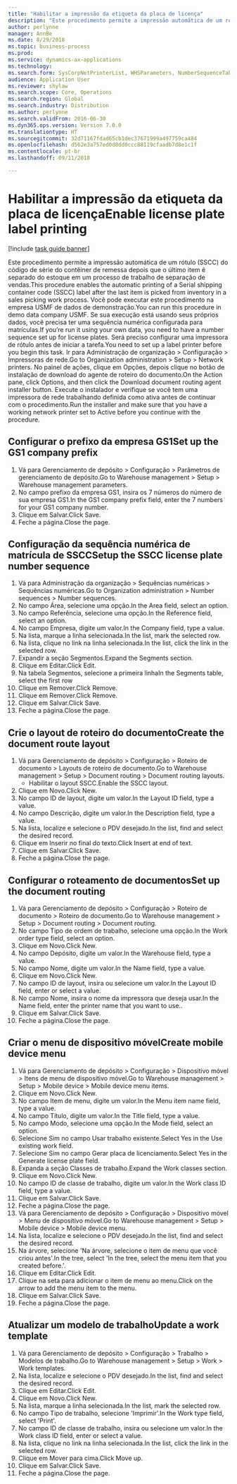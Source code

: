 ```yaml
--- 
title: "Habilitar a impressão da etiqueta da placa de licença"
description: "Este procedimento permite a impressão automática de um rótulo (SSCC) do código de série do contêiner de remessa depois que o último item é separado do estoque em um processo de trabalho de separação de vendas."
author: perlynne
manager: AnnBe
ms.date: 8/29/2018
ms.topic: business-process
ms.prod: 
ms.service: dynamics-ax-applications
ms.technology: 
ms.search.form: SysCorpNetPrinterList, WHSParameters, NumberSequenceTableListPage, NumberSequenceDetails, WHSDocumentRoutingLayout, WHSDocumentRouting, WHSRFMenuItem, WHSRFMenu, WHSWorkTemplateTable
audience: Application User
ms.reviewer: shylaw
ms.search.scope: Core, Operations
ms.search.region: Global
ms.search.industry: Distribution
ms.author: perlynne
ms.search.validFrom: 2016-06-30
ms.dyn365.ops.version: Version 7.0.0
ms.translationtype: HT
ms.sourcegitcommit: 32d71167fdad65cb1dec37671999a497759ca484
ms.openlocfilehash: d562e3a757ed0d8dd0ccc88119cfaadb7d8e1c1f
ms.contentlocale: pt-br
ms.lasthandoff: 09/11/2018

---
```

# <a name="enable-license-plate-label-printing"></a><span data-ttu-id="f71db-103">Habilitar a impressão da etiqueta da placa de licença</span><span class="sxs-lookup"><span data-stu-id="f71db-103">Enable license plate label printing</span></span>

[!include [task guide banner](../../includes/task-guide-banner.md)]

<span data-ttu-id="f71db-104">Este procedimento permite a impressão automática de um rótulo (SSCC) do código de série do contêiner de remessa depois que o último item é separado do estoque em um processo de trabalho de separação de vendas.</span><span class="sxs-lookup"><span data-stu-id="f71db-104">This procedure enables the automatic printing of a Serial shipping container code (SSCC) label after the last item is picked from inventory in a sales picking work process.</span></span> <span data-ttu-id="f71db-105">Você pode executar este procedimento na empresa USMF de dados de demonstração.</span><span class="sxs-lookup"><span data-stu-id="f71db-105">You can run this procedure in demo data company USMF.</span></span> <span data-ttu-id="f71db-106">Se sua execução está usando seus próprios dados, você precisa ter uma sequência numérica configurada para matrículas.</span><span class="sxs-lookup"><span data-stu-id="f71db-106">If you’re run it using your own data, you need to have a number sequence set up for license plates.</span></span> <span data-ttu-id="f71db-107">Será preciso configurar uma impressora de rótulo antes de iniciar a tarefa.</span><span class="sxs-lookup"><span data-stu-id="f71db-107">You need to set up a label printer before you begin this task.</span></span> <span data-ttu-id="f71db-108">Ir para Administração de organização > Configuração > Impressoras de rede.</span><span class="sxs-lookup"><span data-stu-id="f71db-108">Go to Organization administration > Setup > Network printers.</span></span> <span data-ttu-id="f71db-109">No painel de ações, clique em Opções, depois clique no botão de instalação de download do agente de roteiro do documento.</span><span class="sxs-lookup"><span data-stu-id="f71db-109">On the Action pane, click Options, and then click the Download document routing agent installer button.</span></span> <span data-ttu-id="f71db-110">Execute o instalador e verifique se você tem uma impressora de rede trabalhando definida como ativa antes de continuar com o procedimento.</span><span class="sxs-lookup"><span data-stu-id="f71db-110">Run the installer and make sure that you have a working network printer set to Active before you continue with the procedure.</span></span>


## <a name="set-up-the-gs1-company-prefix"></a><span data-ttu-id="f71db-111">Configurar o prefixo da empresa GS1</span><span class="sxs-lookup"><span data-stu-id="f71db-111">Set up the GS1 company prefix</span></span>
1. <span data-ttu-id="f71db-112">Vá para Gerenciamento de depósito > Configuração > Parâmetros de gerenciamento de depósito.</span><span class="sxs-lookup"><span data-stu-id="f71db-112">Go to Warehouse management > Setup > Warehouse management parameters.</span></span>
2. <span data-ttu-id="f71db-113">No campo prefixo da empresa GS1, insira os 7 números do número de sua empresa GS1.</span><span class="sxs-lookup"><span data-stu-id="f71db-113">In the GS1 company prefix field, enter the 7 numbers for your GS1 company number.</span></span>
3. <span data-ttu-id="f71db-114">Clique em Salvar.</span><span class="sxs-lookup"><span data-stu-id="f71db-114">Click Save.</span></span>
4. <span data-ttu-id="f71db-115">Feche a página.</span><span class="sxs-lookup"><span data-stu-id="f71db-115">Close the page.</span></span>

## <a name="setup-the-sscc-license-plate-number-sequence"></a><span data-ttu-id="f71db-116">Configuração da sequência numérica de matrícula de SSCC</span><span class="sxs-lookup"><span data-stu-id="f71db-116">Setup the SSCC license plate number sequence</span></span>
1. <span data-ttu-id="f71db-117">Vá para Administração da organização > Sequências numéricas > Sequências numéricas.</span><span class="sxs-lookup"><span data-stu-id="f71db-117">Go to Organization administration > Number sequences > Number sequences.</span></span>
2. <span data-ttu-id="f71db-118">No campo Área, selecione uma opção.</span><span class="sxs-lookup"><span data-stu-id="f71db-118">In the Area field, select an option.</span></span>
3. <span data-ttu-id="f71db-119">No campo Referência, selecione uma opção.</span><span class="sxs-lookup"><span data-stu-id="f71db-119">In the Reference field, select an option.</span></span>
4. <span data-ttu-id="f71db-120">No campo Empresa, digite um valor.</span><span class="sxs-lookup"><span data-stu-id="f71db-120">In the Company field, type a value.</span></span>
5. <span data-ttu-id="f71db-121">Na lista, marque a linha selecionada.</span><span class="sxs-lookup"><span data-stu-id="f71db-121">In the list, mark the selected row.</span></span>
6. <span data-ttu-id="f71db-122">Na lista, clique no link na linha selecionada.</span><span class="sxs-lookup"><span data-stu-id="f71db-122">In the list, click the link in the selected row.</span></span>
7. <span data-ttu-id="f71db-123">Expandir a seção Segmentos.</span><span class="sxs-lookup"><span data-stu-id="f71db-123">Expand the Segments section.</span></span>
8. <span data-ttu-id="f71db-124">Clique em Editar.</span><span class="sxs-lookup"><span data-stu-id="f71db-124">Click Edit.</span></span>
9. <span data-ttu-id="f71db-125">Na tabela Segmentos, selecione a primeira linha</span><span class="sxs-lookup"><span data-stu-id="f71db-125">In the Segments table, select the first row</span></span>
10. <span data-ttu-id="f71db-126">Clique em Remover.</span><span class="sxs-lookup"><span data-stu-id="f71db-126">Click Remove.</span></span>
11. <span data-ttu-id="f71db-127">Clique em Remover.</span><span class="sxs-lookup"><span data-stu-id="f71db-127">Click Remove.</span></span>
12. <span data-ttu-id="f71db-128">Clique em Salvar.</span><span class="sxs-lookup"><span data-stu-id="f71db-128">Click Save.</span></span>
13. <span data-ttu-id="f71db-129">Feche a página.</span><span class="sxs-lookup"><span data-stu-id="f71db-129">Close the page.</span></span>

## <a name="create-the-document-route-layout"></a><span data-ttu-id="f71db-130">Crie o layout de roteiro do documento</span><span class="sxs-lookup"><span data-stu-id="f71db-130">Create the document route layout</span></span>
1. <span data-ttu-id="f71db-131">Vá para Gerenciamento de depósito > Configuração > Roteiro de documento > Layouts de roteiro de documento.</span><span class="sxs-lookup"><span data-stu-id="f71db-131">Go to Warehouse management > Setup > Document routing > Document routing layouts.</span></span>
    * <span data-ttu-id="f71db-132">Habilitar o layout SSCC.</span><span class="sxs-lookup"><span data-stu-id="f71db-132">Enable the SSCC layout.</span></span>  
2. <span data-ttu-id="f71db-133">Clique em Novo.</span><span class="sxs-lookup"><span data-stu-id="f71db-133">Click New.</span></span>
3. <span data-ttu-id="f71db-134">No campo ID de layout, digite um valor.</span><span class="sxs-lookup"><span data-stu-id="f71db-134">In the Layout ID field, type a value.</span></span>
4. <span data-ttu-id="f71db-135">No campo Descrição, digite um valor.</span><span class="sxs-lookup"><span data-stu-id="f71db-135">In the Description field, type a value.</span></span>
5. <span data-ttu-id="f71db-136">Na lista, localize e selecione o PDV desejado.</span><span class="sxs-lookup"><span data-stu-id="f71db-136">In the list, find and select the desired record.</span></span>
6. <span data-ttu-id="f71db-137">Clique em Inserir no final do texto.</span><span class="sxs-lookup"><span data-stu-id="f71db-137">Click Insert at end of text.</span></span>
7. <span data-ttu-id="f71db-138">Clique em Salvar.</span><span class="sxs-lookup"><span data-stu-id="f71db-138">Click Save.</span></span>
8. <span data-ttu-id="f71db-139">Feche a página.</span><span class="sxs-lookup"><span data-stu-id="f71db-139">Close the page.</span></span>

## <a name="set-up-the-document-routing"></a><span data-ttu-id="f71db-140">Configurar o roteamento de documentos</span><span class="sxs-lookup"><span data-stu-id="f71db-140">Set up the document routing</span></span>
1. <span data-ttu-id="f71db-141">Vá para Gerenciamento de depósito > Configuração > Roteiro de documento > Roteiro de documento.</span><span class="sxs-lookup"><span data-stu-id="f71db-141">Go to Warehouse management > Setup > Document routing > Document routing.</span></span>
2. <span data-ttu-id="f71db-142">No campo Tipo de ordem de trabalho, selecione uma opção.</span><span class="sxs-lookup"><span data-stu-id="f71db-142">In the Work order type field, select an option.</span></span>
3. <span data-ttu-id="f71db-143">Clique em Novo.</span><span class="sxs-lookup"><span data-stu-id="f71db-143">Click New.</span></span>
4. <span data-ttu-id="f71db-144">No campo Depósito, digite um valor.</span><span class="sxs-lookup"><span data-stu-id="f71db-144">In the Warehouse field, type a value.</span></span>
5. <span data-ttu-id="f71db-145">No campo Nome, digite um valor.</span><span class="sxs-lookup"><span data-stu-id="f71db-145">In the Name field, type a value.</span></span>
6. <span data-ttu-id="f71db-146">Clique em Novo.</span><span class="sxs-lookup"><span data-stu-id="f71db-146">Click New.</span></span>
7. <span data-ttu-id="f71db-147">No campo ID de layout, insira ou selecione um valor.</span><span class="sxs-lookup"><span data-stu-id="f71db-147">In the Layout ID field, enter or select a value.</span></span>
8. <span data-ttu-id="f71db-148">No campo Nome, insira o nome da impressora que deseja usar.</span><span class="sxs-lookup"><span data-stu-id="f71db-148">In the Name field, enter the printer name that you want to use..</span></span>
9. <span data-ttu-id="f71db-149">Clique em Salvar.</span><span class="sxs-lookup"><span data-stu-id="f71db-149">Click Save.</span></span>
10. <span data-ttu-id="f71db-150">Feche a página.</span><span class="sxs-lookup"><span data-stu-id="f71db-150">Close the page.</span></span>

## <a name="create-mobile-device-menu"></a><span data-ttu-id="f71db-151">Criar o menu de dispositivo móvel</span><span class="sxs-lookup"><span data-stu-id="f71db-151">Create mobile device menu</span></span>
1. <span data-ttu-id="f71db-152">Vá para Gerenciamento de depósito > Configuração > Dispositivo móvel > Itens de menu de dispositivo móvel.</span><span class="sxs-lookup"><span data-stu-id="f71db-152">Go to Warehouse management > Setup > Mobile device > Mobile device menu items.</span></span>
2. <span data-ttu-id="f71db-153">Clique em Novo.</span><span class="sxs-lookup"><span data-stu-id="f71db-153">Click New.</span></span>
3. <span data-ttu-id="f71db-154">No campo Item de menu, digite um valor.</span><span class="sxs-lookup"><span data-stu-id="f71db-154">In the Menu item name field, type a value.</span></span>
4. <span data-ttu-id="f71db-155">No campo Título, digite um valor.</span><span class="sxs-lookup"><span data-stu-id="f71db-155">In the Title field, type a value.</span></span>
5. <span data-ttu-id="f71db-156">No campo Modo, selecione uma opção.</span><span class="sxs-lookup"><span data-stu-id="f71db-156">In the Mode field, select an option.</span></span>
6. <span data-ttu-id="f71db-157">Selecione Sim no campo Usar trabalho existente.</span><span class="sxs-lookup"><span data-stu-id="f71db-157">Select Yes in the Use existing work field.</span></span>
7. <span data-ttu-id="f71db-158">Selecione Sim no campo Gerar placa de licenciamento.</span><span class="sxs-lookup"><span data-stu-id="f71db-158">Select Yes in the Generate license plate field.</span></span>
8. <span data-ttu-id="f71db-159">Expanda a seção Classes de trabalho.</span><span class="sxs-lookup"><span data-stu-id="f71db-159">Expand the Work classes section.</span></span>
9. <span data-ttu-id="f71db-160">Clique em Novo.</span><span class="sxs-lookup"><span data-stu-id="f71db-160">Click New.</span></span>
10. <span data-ttu-id="f71db-161">No campo ID de classe de trabalho, digite um valor.</span><span class="sxs-lookup"><span data-stu-id="f71db-161">In the Work class ID field, type a value.</span></span>
11. <span data-ttu-id="f71db-162">Clique em Salvar.</span><span class="sxs-lookup"><span data-stu-id="f71db-162">Click Save.</span></span>
12. <span data-ttu-id="f71db-163">Feche a página.</span><span class="sxs-lookup"><span data-stu-id="f71db-163">Close the page.</span></span>
13. <span data-ttu-id="f71db-164">Vá para Gerenciamento de depósito > Configuração > Dispositivo móvel > Menu de dispositivo móvel.</span><span class="sxs-lookup"><span data-stu-id="f71db-164">Go to Warehouse management > Setup > Mobile device > Mobile device menu.</span></span>
14. <span data-ttu-id="f71db-165">Na lista, localize e selecione o PDV desejado.</span><span class="sxs-lookup"><span data-stu-id="f71db-165">In the list, find and select the desired record.</span></span>
15. <span data-ttu-id="f71db-166">Na árvore, selecione 'Na árvore, selecione o item de menu que você criou antes'.</span><span class="sxs-lookup"><span data-stu-id="f71db-166">In the tree, select 'In the tree, select the menu item that you created before.'.</span></span>
16. <span data-ttu-id="f71db-167">Clique em Editar.</span><span class="sxs-lookup"><span data-stu-id="f71db-167">Click Edit.</span></span>
17. <span data-ttu-id="f71db-168">Clique na seta para adicionar o item de menu ao menu.</span><span class="sxs-lookup"><span data-stu-id="f71db-168">Click on the arrow to add the menu item to the menu.</span></span>
18. <span data-ttu-id="f71db-169">Clique em Salvar.</span><span class="sxs-lookup"><span data-stu-id="f71db-169">Click Save.</span></span>
19. <span data-ttu-id="f71db-170">Feche a página.</span><span class="sxs-lookup"><span data-stu-id="f71db-170">Close the page.</span></span>

## <a name="update-a-work-template"></a><span data-ttu-id="f71db-171">Atualizar um modelo de trabalho</span><span class="sxs-lookup"><span data-stu-id="f71db-171">Update a work template</span></span>
1. <span data-ttu-id="f71db-172">Vá para Gerenciamento de depósito > Configuração > Trabalho > Modelos de trabalho.</span><span class="sxs-lookup"><span data-stu-id="f71db-172">Go to Warehouse management > Setup > Work > Work templates.</span></span>
2. <span data-ttu-id="f71db-173">Na lista, localize e selecione o PDV desejado.</span><span class="sxs-lookup"><span data-stu-id="f71db-173">In the list, find and select the desired record.</span></span>
3. <span data-ttu-id="f71db-174">Clique em Editar.</span><span class="sxs-lookup"><span data-stu-id="f71db-174">Click Edit.</span></span>
4. <span data-ttu-id="f71db-175">Clique em Novo.</span><span class="sxs-lookup"><span data-stu-id="f71db-175">Click New.</span></span>
5. <span data-ttu-id="f71db-176">Na lista, marque a linha selecionada.</span><span class="sxs-lookup"><span data-stu-id="f71db-176">In the list, mark the selected row.</span></span>
6. <span data-ttu-id="f71db-177">No campo Tipo de trabalho, selecione 'Imprimir'.</span><span class="sxs-lookup"><span data-stu-id="f71db-177">In the Work type field, select 'Print'.</span></span>
7. <span data-ttu-id="f71db-178">No campo ID de classe de trabalho, insira ou selecione um valor.</span><span class="sxs-lookup"><span data-stu-id="f71db-178">In the Work class ID field, enter or select a value.</span></span>
8. <span data-ttu-id="f71db-179">Na lista, clique no link na linha selecionada.</span><span class="sxs-lookup"><span data-stu-id="f71db-179">In the list, click the link in the selected row.</span></span>
9. <span data-ttu-id="f71db-180">Clique em Mover para cima.</span><span class="sxs-lookup"><span data-stu-id="f71db-180">Click Move up.</span></span>
10. <span data-ttu-id="f71db-181">Clique em Salvar.</span><span class="sxs-lookup"><span data-stu-id="f71db-181">Click Save.</span></span>
11. <span data-ttu-id="f71db-182">Feche a página.</span><span class="sxs-lookup"><span data-stu-id="f71db-182">Close the page.</span></span>


